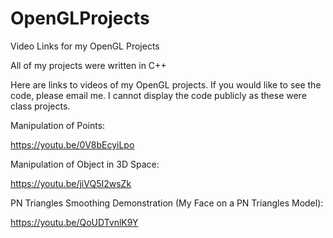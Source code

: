 # OpenGLProjects

Video Links for my OpenGL Projects

All of my projects were written in C++

Here are links to videos of my OpenGL projects. If you would like to see the code, please email me. I cannot display the code publicly as these were class projects.

Manipulation of Points:

https://youtu.be/0V8bEcyiLpo

Manipulation of Object in 3D Space:

https://youtu.be/jiVQ5I2wsZk

PN Triangles Smoothing Demonstration (My Face on a PN Triangles Model):

https://youtu.be/QoUDTvnlK9Y
